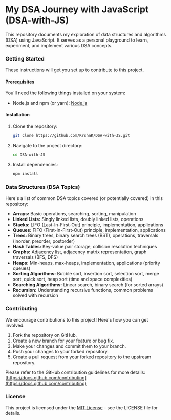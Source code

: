 # My DSA Journey with JavaScript (DSA-with-JS)

This repository documents my exploration of data structures and algorithms (DSA) using JavaScript. It serves as a personal playground to learn, experiment, and implement various DSA concepts. 

### Getting Started

These instructions will get you set up to contribute to this project.

#### Prerequisites

You'll need the following things installed on your system:

* Node.js and npm (or yarn): [Node.js](https://nodejs.org/)

#### Installation

1. Clone the repository:

   ```bash
   git clone https://github.com/KrshnK/DSA-with-JS.git
   ```

2. Navigate to the project directory:

   ```bash
   cd DSA-with-JS
   ```

3. Install dependencies:

   ```bash
   npm install
   ```

### Data Structures (DSA Topics)

Here's a list of common DSA topics covered (or potentially covered) in this repository:

* **Arrays:** Basic operations, searching, sorting, manipulation
* **Linked Lists:** Singly linked lists, doubly linked lists, operations
* **Stacks:** LIFO (Last-In-First-Out) principle, implementation, applications
* **Queues:** FIFO (First-In-First-Out) principle, implementation, applications
* **Trees:** Binary trees, binary search trees (BST), operations, traversals (inorder, preorder, postorder)
* **Hash Tables:** Key-value pair storage, collision resolution techniques
* **Graphs:**  Adjacency list, adjacency matrix representation, graph traversals (BFS, DFS)
* **Heaps:** Min-heaps, max-heaps, implementation, applications (priority queues)
* **Sorting Algorithms:** Bubble sort, insertion sort, selection sort, merge sort, quick sort, heap sort (time and space complexities)
* **Searching Algorithms:** Linear search, binary search (for sorted arrays)
* **Recursion:** Understanding recursive functions, common problems solved with recursion
  

### Contributing

We encourage contributions to this project! Here's how you can get involved:

1. Fork the repository on GitHub.
2. Create a new branch for your feature or bug fix.
3. Make your changes and commit them to your branch.
4. Push your changes to your forked repository.
5. Create a pull request from your forked repository to the upstream repository.

Please refer to the GitHub contribution guidelines for more details: [https://docs.github.com/contributing](https://docs.github.com/contributing)

### License

This project is licensed under the [MIT License](LICENSE) - see the LICENSE file for details.
